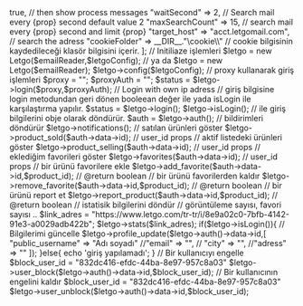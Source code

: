 <?php 


// email işlemleri

$server = 'imap.gmail.com';
$user   = 'mail@gmail.com';
$pass   = 'password';
$port   = 993; // adjust according to server settings

$emailConfig = new EmailReaderConfig(
    $server,$user,$pass,$port
);

$emailReader = new EmailReader($emailConfig);


// letgo hesabında oturum işlemlerini başlatabilmemiz için mail adresimize gönderilen özel bağlantıya erişebilmemiz gerekir.


$letgoConfig = [
    "devMode" => true, // then show process messages
    "waitSecond" => 2, // Search mail every {prop} second default value 2 
    "maxSearchCount" => 15, // search mail every {prop} second and limit {prop} 
    "target_host" => "acct.letgomail.com", // search the adress
    "cookieFolder" => __DIR__."\cookie\\" // cookie bilgisinin kaydedileceği klasör  bilgisini içerir.
];

// Initiliaze işlemleri 
$letgo = new Letgo($emailReader,$letgoConfig);
// ya da
$letgo = new Letgo($emailReader);
$letgo->config($letgoConfig);


// proxy kullanarak giriş işlemleri

$proxy = "<proxy adress>";
$proxyAuth = "<proxy auth>";
$status = $letgo->login($proxy,$proxyAuth);

// Login with own ip adress

// giriş bilgisine login metodundan geri dönen booleean değer ile yada isLogin ile karşılaştırma yapılır.
$status = $letgo->login();

$letgo->isLogin();

// ile giriş bilgilerini obje olarak döndürür.
$auth = $letgo->auth();


// bildirimleri döndürür
$letgo->notifications();




// satılan ürünleri göster

$letgo->product_sold($auth->data->id); // user_id props

// aktif listedeki ürünleri göster

$letgo->product_selling($auth->data->id); // user_id props



// eklediğim favorileri göster

$letgo->favorites($auth->data->id); // user_id props


// bir ürünü favorilere ekle

$letgo->add_favorite($auth->data->id,$product_id); // @return boolean


// bir ürünü favorilerden kaldır
$letgo->remove_favorite($auth->data->id,$product_id); // @return boolean

// bir ürünü report et
$letgo->report_product($auth->data->id,$product_id); // @return boolean


// istatisik bilgilerini döndür 
// görüntüleme sayısı, favori sayısı ..
$link_adres = "https://www.letgo.com/tr-tr/i/8e9a02c0-7bfb-4142-91e3-a0029adb422b";

$letgo->stats($link_adres);



if($letgo->isLogin()){


    // Bilgilerimi güncelle

    $letgo->profile_update($letgo->auth()->data->id,[
        "public_username" => "Adı soyadı"
        //"email" => "",
        // "city" => "",
        //"adress" => ""
    ]);

}else{
    echo 'giriş yapılamadı';
}


// Bir kullanıcıyı engelle

$block_user_id = "832dc416-efdc-44ba-8e97-957c8a03"

$letgo->user_block($letgo->auth()->data->id,$block_user_id);


// Bir kullanıcının engelini kaldır

$block_user_id = "832dc416-efdc-44ba-8e97-957c8a03"

$letgo->user_unblock($letgo->auth()->data->id,$block_user_id);








